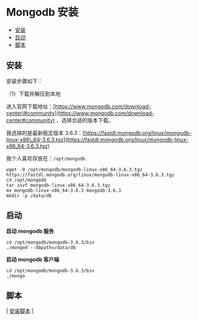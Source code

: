 # Mongodb 安装

* [安装](mongodb-ops.md#安装)
* [启动](mongodb-ops.md#启动)
* [脚本](mongodb-ops.md#脚本)

## 安装

安装步骤如下：

（1）下载并解压到本地

进入官网下载地址：[https://www.mongodb.com/download-center\#community](https://www.mongodb.com/download-center#community) ，选择合适的版本下载。

我选择的是最新稳定版本 3.6.3：[https://fastdl.mongodb.org/linux/mongodb-linux-x86\_64-3.6.3.tgz](https://fastdl.mongodb.org/linux/mongodb-linux-x86_64-3.6.3.tgz)

我个人喜欢存放在：`/opt/mongodb`

```text
wget -O /opt/mongodb/mongodb-linux-x86_64-3.6.3.tgz https://fastdl.mongodb.org/linux/mongodb-linux-x86_64-3.6.3.tgz
cd /opt/mongodb
tar zxvf mongodb-linux-x86_64-3.6.3.tgz
mv mongodb-linux-x86_64-3.6.3 mongodb-3.6.3
mkdir -p /data/db
```

## 启动

**启动 mongodb 服务**

```text
cd /opt/mongodb/mongodb-3.6.3/bin
./mongod --dbpath=/data/db
```

**启动 mongodb 客户端**

```text
cd /opt/mongodb/mongodb-3.6.3/bin
./mongo
```

## 脚本

\| [安装脚本](https://github.com/dunwu/linux-tutorial/tree/master/codes/linux/soft) \|


